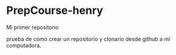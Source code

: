 # PrepCourse-henry
Mi primer repositorio

prueba de como crear un repositorio y clonarlo desde github a mi computadora.
